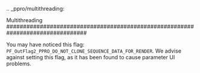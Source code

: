 .. _ppro/multithreading:

Multithreading
################################################################################

You may have noticed this flag: ``PF_OutFlag2_PPRO_DO_NOT_CLONE_SEQUENCE_DATA_FOR_RENDER``. We advise against setting this flag, as it has been found to cause parameter UI problems.
